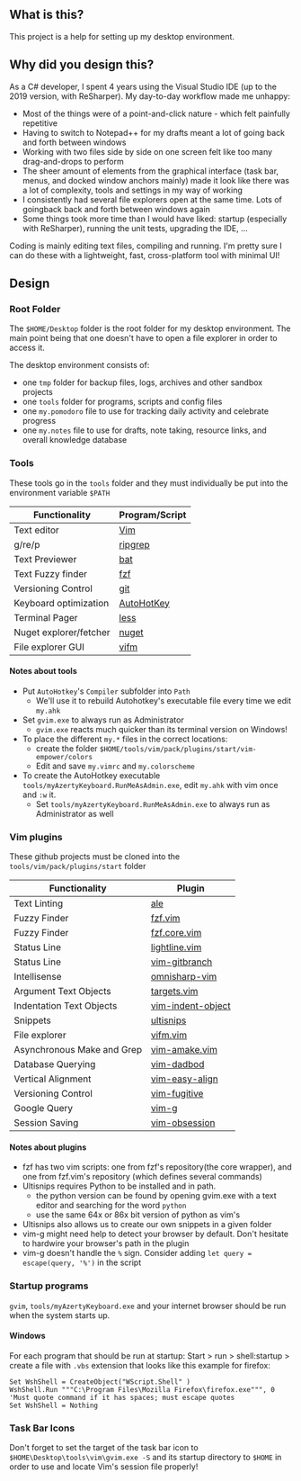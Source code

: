 ## What is this? ##
This project is a help for setting up my desktop environment.

## Why did you design this? ##
As a C# developer, I spent 4 years using the Visual Studio IDE (up to the 2019 version, with ReSharper). My day-to-day workflow made me unhappy:
* Most of the things were of a point-and-click nature - which felt painfully repetitive
* Having to switch to Notepad++ for my drafts meant a lot of going back and forth between windows
* Working with two files side by side on one screen felt like too many drag-and-drops to perform
* The sheer amount of elements from the graphical interface (task bar, menus, and docked window anchors mainly) made it look like there was a lot of complexity, tools and settings in my way of working
* I consistently had several file explorers open at the same time. Lots of goingback back and forth between windows again
* Some things took more time than I would have liked: startup (especially with ReSharper), running the unit tests, upgrading the IDE, ...

Coding is mainly editing text files, compiling and running. I'm pretty sure I can do these with a lightweight, fast, cross-platform tool with minimal UI!

## Design ##

### Root Folder ###

The `$HOME/Desktop` folder is the root folder for my desktop environment. The main point being that one doesn't have to open a file explorer in order to access it.

The desktop environment consists of:
* one `tmp` folder for backup files, logs, archives and other sandbox projects
* one `tools` folder for programs, scripts and config files
* one `my.pomodoro` file to use for tracking daily activity and celebrate progress
* one `my.notes` file to use for drafts, note taking, resource links, and overall knowledge database

### Tools ###

These tools go in the `tools` folder and they must individually be put into the environment variable `$PATH`


| Functionality          | Program/Script                                                                    |
| ---------------        | -------                                                                           |
| Text editor            | [Vim](https://www.vim.org/)                                                       |
| g/re/p                 | [ripgrep](https://github.com/BurntSushi/ripgrep)                                  |
| Text Previewer         | [bat](https://github.com/sharkdp/bat)                                             |
| Text Fuzzy finder      | [fzf](https://github.com/junegunn/fzf)                                            |
| Versioning Control     | [git](https://git-scm.com/)                                                       |
| Keyboard optimization  | [AutoHotKey](https://www.autohotkey.com/)                                         |
| Terminal Pager         | [less](http://gnuwin32.sourceforge.net/packages/less.htm)                         |
| Nuget explorer/fetcher | [nuget](https://docs.microsoft.com/en-us/nuget/reference/nuget-exe-cli-reference) |
| File explorer GUI      | [vifm](https://vifm.info/)                                                        |

#### Notes about tools ####

* Put `AutoHotkey`'s `Compiler` subfolder into `Path`
	* We'll use it to rebuild Autohotkey's executable file every time we edit `my.ahk`
* Set `gvim.exe` to always run as Administrator
	* `gvim.exe` reacts much quicker than its terminal version on Windows!
* To place the different `my.*` files in the correct locations:
	* create the folder `$HOME/tools/vim/pack/plugins/start/vim-empower/colors`
	* Edit and save `my.vimrc` and `my.colorscheme`
* To create the AutoHotkey executable `tools/myAzertyKeyboard.RunMeAsAdmin.exe`, edit `my.ahk` with vim once and `:w` it.
	* Set `tools/myAzertyKeyboard.RunMeAsAdmin.exe` to always run as Administrator as well

### Vim plugins ###

These github projects must be cloned into the `tools/vim/pack/plugins/start` folder

| Functionality              | Plugin                                                                     |
| ---------------            | -------                                                                    |
| Text Linting               | [ale](https://github.com/dense-analysis/ale)                               |
| Fuzzy Finder               | [fzf.vim](https://github.com/junegunn/fzf.vim)                             |
| Fuzzy Finder               | [fzf.core.vim](https://github.com/junegunn/fzf/blob/master/plugin/fzf.vim) |
| Status Line                | [lightline.vim](https://github.com/itchyny/lightline.vim)                  |
| Status Line                | [vim-gitbranch](https://github.com/itchyny/vim-gitbranch)                  |
| Intellisense               | [omnisharp-vim](https://github.com/OmniSharp/omnisharp-vim)                |
| Argument Text Objects      | [targets.vim](https://github.com/wellle/targets.vim)                       |
| Indentation Text Objects   | [vim-indent-object](https://github.com/michaeljsmith/vim-indent-object)    |
| Snippets                   | [ultisnips](https://github.com/SirVer/ultisnips)                           |
| File explorer              | [vifm.vim](https://github.com/vifm/vifm.vim)                               |
| Asynchronous Make and Grep | [vim-amake.vim](https://github.com/edkolev/vim-amake)                      |
| Database Querying          | [vim-dadbod](https://github.com/tpope/vim-dadbod)                          |
| Vertical Alignment         | [vim-easy-align](https://github.com/junegunn/vim-easy-align)               |
| Versioning Control         | [vim-fugitive](https://github.com/tpope/vim-fugitive)                      |
| Google Query               | [vim-g](https://github.com/szw/vim-g)                                      |
| Session Saving             | [vim-obsession](https://github.com/tpope/vim-obsession)                    |

#### Notes about plugins ####

* fzf has two vim scripts: one from fzf's repository(the core wrapper), and one from fzf.vim's repository (which defines several commands)
* Ultisnips requires Python to be installed and in path.
	* the python version can be found by opening gvim.exe with a text editor and searching for the word `python`
	* use the same 64x or 86x bit version of python as vim's
* Ultisnips also allows us to create our own snippets in a given folder
* vim-g might need help to detect your browser by default. Don't hesitate to hardwire your browser's path in the plugin
* vim-g doesn't handle the `%` sign. Consider adding `let query = escape(query, '%')` in the script


### Startup programs ###

`gvim`, `tools/myAzertyKeyboard.exe` and your internet browser should be run when the system starts up.

#### Windows ####
For each program that should be run at startup:
Start > run > shell:startup > create a file with `.vbs` extension that looks like this example for firefox:

```vbs
Set WshShell = CreateObject("WScript.Shell" )
WshShell.Run """C:\Program Files\Mozilla Firefox\firefox.exe""", 0 'Must quote command if it has spaces; must escape quotes
Set WshShell = Nothing
```

### Task Bar Icons ###

Don't forget to set the target of the task bar icon to `$HOME\Desktop\tools\vim\gvim.exe -S` and its startup directory to `$HOME` in order to use and locate Vim's session file properly!
